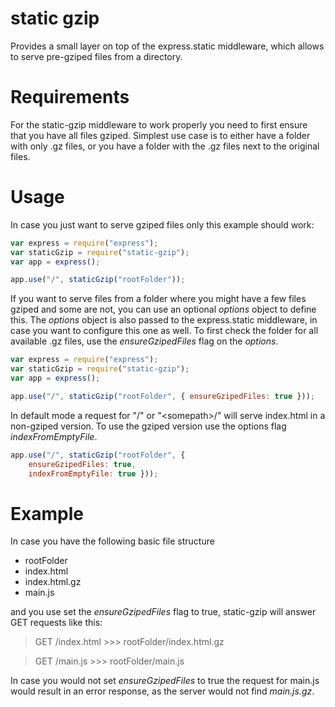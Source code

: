 # static gzip
Provides a small layer on top of the express.static middleware, which allows to serve pre-gziped files from a directory.

# Requirements
For the static-gzip middleware to work properly you need to first ensure that you have all files gziped. 
Simplest use case is to either have a folder with only .gz files, or you have a folder with the .gz files next to the original files.

# Usage
In case you just want to serve gziped files only this example should work:

```javascript
var express = require("express");
var staticGzip = require("static-gzip");
var app = express();

app.use("/", staticGzip("rootFolder"));
```

If you want to serve files from a folder where you might have a few files gziped and some are not, you can use an optional *options* object to define this.
The *options* object is also passed to the express.static middleware, in case you want to configure this one as well.
To first check the folder for all available .gz files, use the *ensureGzipedFiles* flag on the *options*.

```javascript
var express = require("express");
var staticGzip = require("static-gzip");
var app = express();

app.use("/", staticGzip("rootFolder", { ensureGzipedFiles: true }));
```

In default mode a request for "/" or "\<somepath\>/" will serve index.html in a non-gziped version. To use the gziped version use the options flag *indexFromEmptyFile*.

```javascript
app.use("/", staticGzip("rootFolder", { 
    ensureGzipedFiles: true,
    indexFromEmptyFile: true }));
```

# Example
In case you have the following basic file structure

* rootFolder
 * index.html
 * index.html.gz
 * main.js

and you use set the *ensureGzipedFiles* flag to true, static-gzip will answer GET requests like this:

> GET /index.html >>> rootFolder/index.html.gz

> GET /main.js >>> rootFolder/main.js

In case you would not set *ensureGzipedFiles* to true the request for main.js would result in an error response, as the server would not find *main.js.gz*.